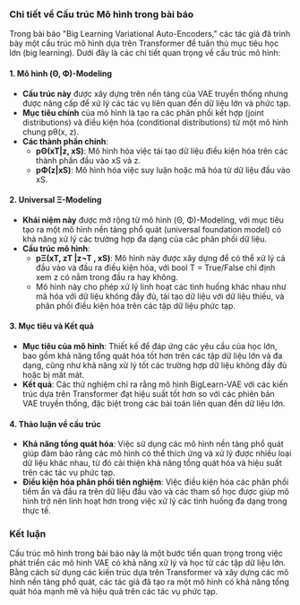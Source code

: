 ### **Chi tiết về Cấu trúc Mô hình trong bài báo**

Trong bài báo "Big Learning Variational Auto-Encoders," các tác giả đã trình bày một cấu trúc mô hình dựa trên Transformer để tuân thủ mục tiêu học lớn (big learning). Dưới đây là các chi tiết quan trọng về cấu trúc mô hình:

#### **1. Mô hình (Θ, Φ)-Modeling**
- **Cấu trúc này** được xây dựng trên nền tảng của VAE truyền thống nhưng được nâng cấp để xử lý các tác vụ liên quan đến dữ liệu lớn và phức tạp.
- **Mục tiêu chính** của mô hình là tạo ra các phân phối kết hợp (joint distributions) và điều kiện hóa (conditional distributions) từ một mô hình chung pθ(x, z).
- **Các thành phần chính**:
  - **pΘ(xT|z, xS)**: Mô hình hóa việc tái tạo dữ liệu điều kiện hóa trên các thành phần đầu vào xS và z.
  - **pΦ(z|xS)**: Mô hình hóa việc suy luận hoặc mã hóa từ dữ liệu đầu vào xS.

#### **2. Universal Ξ-Modeling**
- **Khái niệm này** được mở rộng từ mô hình (Θ, Φ)-Modeling, với mục tiêu tạo ra một mô hình nền tảng phổ quát (universal foundation model) có khả năng xử lý các trường hợp đa dạng của các phân phối dữ liệu.
- **Cấu trúc mô hình**:
  - **pΞ(xT, zT |z¬T , xS)**: Mô hình này được xây dựng để có thể xử lý cả đầu vào và đầu ra điều kiện hóa, với bool T = True/False chỉ định xem z có nằm trong đầu ra hay không. 
  - Mô hình này cho phép xử lý linh hoạt các tình huống khác nhau như mã hóa với dữ liệu không đầy đủ, tái tạo dữ liệu với dữ liệu thiếu, và phân phối điều kiện hóa trên các tập dữ liệu phức tạp.

#### **3. Mục tiêu và Kết quả**
- **Mục tiêu của mô hình**: Thiết kế để đáp ứng các yêu cầu của học lớn, bao gồm khả năng tổng quát hóa tốt hơn trên các tập dữ liệu lớn và đa dạng, cũng như khả năng xử lý tốt các trường hợp dữ liệu không đầy đủ hoặc bị mất mát.
- **Kết quả**: Các thử nghiệm chỉ ra rằng mô hình BigLearn-VAE với các kiến trúc dựa trên Transformer đạt hiệu suất tốt hơn so với các phiên bản VAE truyền thống, đặc biệt trong các bài toán liên quan đến dữ liệu lớn.

#### **4. Thảo luận về cấu trúc**
- **Khả năng tổng quát hóa**: Việc sử dụng các mô hình nền tảng phổ quát giúp đảm bảo rằng các mô hình có thể thích ứng và xử lý được nhiều loại dữ liệu khác nhau, từ đó cải thiện khả năng tổng quát hóa và hiệu suất trên các tác vụ phức tạp.
- **Điều kiện hóa phân phối tiên nghiệm**: Việc điều kiện hóa các phân phối tiềm ẩn và đầu ra trên dữ liệu đầu vào và các tham số học được giúp mô hình trở nên linh hoạt hơn trong việc xử lý các tình huống đa dạng trong thực tế.

### **Kết luận**
Cấu trúc mô hình trong bài báo này là một bước tiến quan trọng trong việc phát triển các mô hình VAE có khả năng xử lý và học từ các tập dữ liệu lớn. Bằng cách sử dụng các kiến trúc dựa trên Transformer và xây dựng các mô hình nền tảng phổ quát, các tác giả đã tạo ra một mô hình có khả năng tổng quát hóa mạnh mẽ và hiệu quả trên các tác vụ phức tạp.